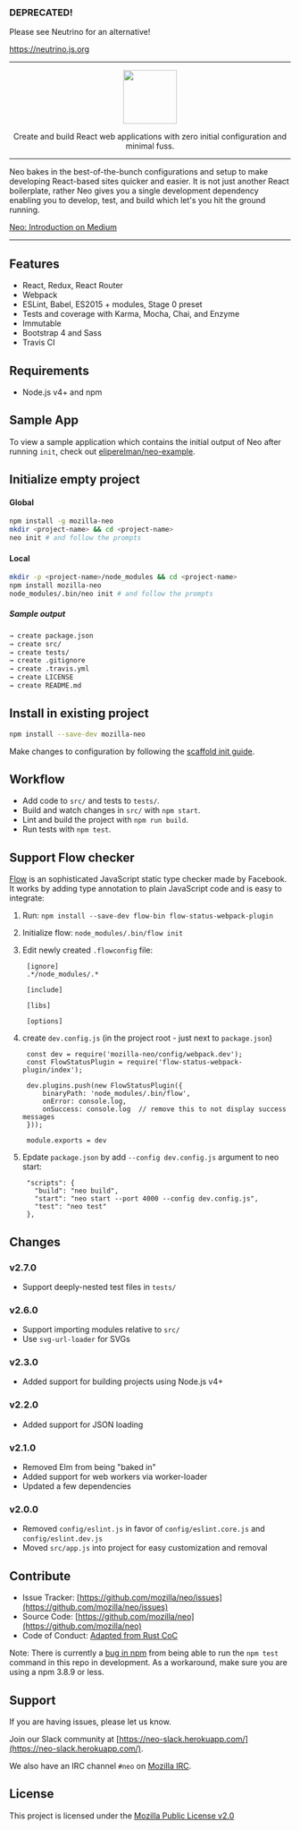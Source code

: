 ### DEPRECATED!

Please see Neutrino for an alternative!

https://neutrino.js.org

---



<p align="center">
  <img src="neo.png" height="96" />
</p>

<p align="center">Create and build React web applications with zero initial configuration and minimal fuss.</p>

---

Neo bakes in the best-of-the-bunch configurations and setup to make developing React-based sites quicker and easier.
It is not just another React boilerplate, rather Neo gives you a single development dependency enabling you to develop,
test, and build which let's you hit the ground running.

[Neo: Introduction on Medium](https://blog.eliperelman.com/neo-8bf3d7325f7)

---

## Features

- React, Redux, React Router
- Webpack
- ESLint, Babel, ES2015 + modules, Stage 0 preset
- Tests and coverage with Karma, Mocha, Chai, and Enzyme
- Immutable
- Bootstrap 4 and Sass
- Travis CI

## Requirements

- Node.js v4+ and npm

## Sample App

To view a sample application which contains the initial output of Neo after
running `init`, check out [eliperelman/neo-example](https://github.com/eliperelman/neo-example).

## Initialize empty project

#### Global

```bash
npm install -g mozilla-neo
mkdir <project-name> && cd <project-name>
neo init # and follow the prompts
```

#### Local

```bash
mkdir -p <project-name>/node_modules && cd <project-name>
npm install mozilla-neo
node_modules/.bin/neo init # and follow the prompts
```

##### Sample output

```bash
→ create package.json
→ create src/
→ create tests/
→ create .gitignore
→ create .travis.yml
→ create LICENSE
→ create README.md
```

## Install in existing project

```bash
npm install --save-dev mozilla-neo
```

Make changes to configuration by following the [scaffold init guide](https://github.com/mozilla/neo/tree/master/commands/init/templates#configuration).

## Workflow

- Add code to `src/` and tests to `tests/`.
- Build and watch changes in `src/` with `npm start`.
- Lint and build the project with `npm run build`.
- Run tests with `npm test`.

## Support Flow checker

[Flow](https://flowtype.org/) is an sophisticated JavaScript static type checker made by Facebook.
It works by adding type annotation to plain JavaScript code and is easy to integrate:

1. Run: `npm install --save-dev flow-bin flow-status-webpack-plugin`
1. Initialize flow: `node_modules/.bin/flow init`
1. Edit newly created `.flowconfig` file:

        [ignore]
        .*/node_modules/.*

        [include]

        [libs]

        [options]

1. create `dev.config.js` (in the project root - just next to `package.json`)

        const dev = require('mozilla-neo/config/webpack.dev');
        const FlowStatusPlugin = require('flow-status-webpack-plugin/index');

        dev.plugins.push(new FlowStatusPlugin({
        	binaryPath: 'node_modules/.bin/flow',
        	onError: console.log,
        	onSuccess: console.log  // remove this to not display success messages
        }));

        module.exports = dev

1. Epdate `package.json` by add `--config dev.config.js` argument to neo start:

        "scripts": {
          "build": "neo build",
          "start": "neo start --port 4000 --config dev.config.js",
          "test": "neo test"
        },


## Changes

### v2.7.0

- Support deeply-nested test files in `tests/`

### v2.6.0

- Support importing modules relative to `src/`
- Use `svg-url-loader` for SVGs

### v2.3.0

- Added support for building projects using Node.js v4+

### v2.2.0

- Added support for JSON loading

### v2.1.0

- Removed Elm from being "baked in"
- Added support for web workers via worker-loader
- Updated a few dependencies

### v2.0.0

- Removed `config/eslint.js` in favor of `config/eslint.core.js` and `config/eslint.dev.js`
- Moved `src/app.js` into project for easy customization and removal

## Contribute

- Issue Tracker: [https://github.com/mozilla/neo/issues](https://github.com/mozilla/neo/issues)
- Source Code: [https://github.com/mozilla/neo](https://github.com/mozilla/neo)
- Code of Conduct: [Adapted from Rust CoC](https://www.rust-lang.org/conduct.html)

Note: There is currently a [bug in npm](https://github.com/npm/npm/issues/13385) from being able to run the `npm test`
command in this repo in development. As a workaround, make sure you are using a npm 3.8.9 or less.

## Support

If you are having issues, please let us know.

Join our Slack community at [https://neo-slack.herokuapp.com/](https://neo-slack.herokuapp.com/).

We also have an IRC channel `#neo` on [Mozilla IRC](https://wiki.mozilla.org/IRC).


## License

This project is licensed under the [Mozilla Public License v2.0](https://github.com/mozilla/neo/blob/master/LICENSE)
